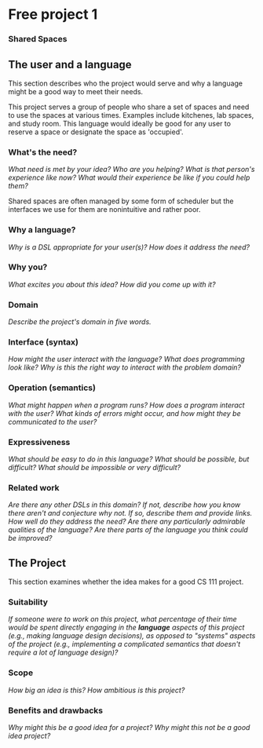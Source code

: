 # Free project 1

### Shared Spaces

## The user and a language
This section describes who the project would serve and why a language might be a
good way to meet their needs.

This project serves a group of people who share a set of spaces and need to use the spaces at various times. Examples include kitchenes, lab spaces, and study room. This language would ideally be good for any user to reserve a space or designate the space as 'occupied'.

### What's the need?
_What need is met by your idea? Who are you helping? What is that person's
experience like now? What would their experience be like if you could help 
them?_

Shared spaces are often managed by some form of scheduler but the interfaces we use for them are nonintuitive and rather poor. 

### Why a language?
_Why is a DSL appropriate for your user(s)? How does it address the need?_



### Why you?
_What excites you about this idea? How did you come up with it?_


### Domain
_Describe the project's domain in five words._


### Interface (syntax)
_How might the user interact with the language? What does programming look 
like? Why is this the right way to interact with the problem domain?_ 


### Operation (semantics)
_What might happen when a program runs? How does a program interact with the
user? What kinds of errors might occur, and how might they be communicated to
the user?_


### Expressiveness
_What should be easy to do in this language? What should be possible, but
difficult? What should be impossible or very difficult?_


### Related work
_Are there any other DSLs in this domain? If not, describe how you know there
aren't and conjecture why not. If so, describe them and provide links. How well 
do they address the need? Are there any particularly admirable qualities of the
language? Are there parts of the language you think could be improved?_


## The Project
This section examines whether the idea makes for a good CS 111 project.


### Suitability
_If someone were to work on this project, what percentage of their time would be
spent directly engaging in the **language** aspects of this project (e.g.,
making language design decisions), as opposed to "systems" aspects of the
project (e.g., implementing a complicated semantics that doesn't require a lot
of language design)?_


### Scope
_How big an idea is this? How ambitious is this project?_


### Benefits and drawbacks
_Why might this be a good idea for a project? Why might this not be a good idea 
project?_

